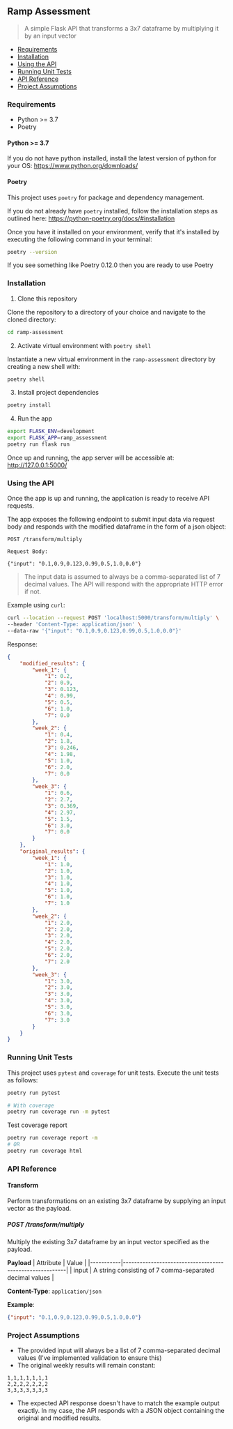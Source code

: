 ## Ramp Assessment

> A simple Flask API that transforms a 3x7 dataframe by multiplying it by an input vector

* [Requirements](#requirements)
* [Installation](#installation)
* [Using the API](#using-the-api)
* [Running Unit Tests](#running-unit-tests)
* [API Reference](#api-reference)
* [Project Assumptions](#project-assumptions)

### Requirements
* Python >= 3.7
* Poetry

#### Python >= 3.7
If you do not have python installed, install the latest version of python for your OS: https://www.python.org/downloads/

#### Poetry
This project uses `poetry` for package and dependency management.

If you do not already have `poetry` installed, follow the installation steps as outlined here: https://python-poetry.org/docs/#installation

Once you have it installed on your environment, verify that it's installed by executing the following command in your terminal:

```bash
poetry --version
```
If you see something like Poetry 0.12.0 then you are ready to use Poetry

### Installation

1. Clone this repository

Clone the repository to a directory of your choice and navigate to the cloned directory:

```bash
cd ramp-assessment
```

2. Activate virtual environment with `poetry shell`

Instantiate a new virtual environment in the `ramp-assessment` directory by creating a new shell with:

```bash
poetry shell
```

3. Install project dependencies

```bash
poetry install
```

4. Run the app

```bash
export FLASK_ENV=development
export FLASK_APP=ramp_assessment
poetry run flask run
```
Once up and running, the app server will be accessible at:
 http://127.0.0.1:5000/

### Using the API

Once the app is up and running, the application is ready to receive API requests. 

The app exposes the following endpoint to submit input data via request body and responds with the modified dataframe in the form of a json object:

```
POST /transform/multiply

Request Body:

{"input": "0.1,0.9,0.123,0.99,0.5,1.0,0.0"}
```
> The input data is assumed to always be a comma-separated list of 7 decimal values. The API will respond with the appropriate HTTP error if not.

Example using `curl`:
```bash
curl --location --request POST 'localhost:5000/transform/multiply' \
--header 'Content-Type: application/json' \
--data-raw '{"input": "0.1,0.9,0.123,0.99,0.5,1.0,0.0"}'
```

Response:

```json
{
    "modified_results": {
        "week_1": {
            "1": 0.2,
            "2": 0.9,
            "3": 0.123,
            "4": 0.99,
            "5": 0.5,
            "6": 1.0,
            "7": 0.0
        },
        "week_2": {
            "1": 0.4,
            "2": 1.8,
            "3": 0.246,
            "4": 1.98,
            "5": 1.0,
            "6": 2.0,
            "7": 0.0
        },
        "week_3": {
            "1": 0.6,
            "2": 2.7,
            "3": 0.369,
            "4": 2.97,
            "5": 1.5,
            "6": 3.0,
            "7": 0.0
        }
    },
    "original_results": {
        "week_1": {
            "1": 1.0,
            "2": 1.0,
            "3": 1.0,
            "4": 1.0,
            "5": 1.0,
            "6": 1.0,
            "7": 1.0
        },
        "week_2": {
            "1": 2.0,
            "2": 2.0,
            "3": 2.0,
            "4": 2.0,
            "5": 2.0,
            "6": 2.0,
            "7": 2.0
        },
        "week_3": {
            "1": 3.0,
            "2": 3.0,
            "3": 3.0,
            "4": 3.0,
            "5": 3.0,
            "6": 3.0,
            "7": 3.0
        }
    }
}
```

### Running Unit Tests

This project uses `pytest` and `coverage` for unit tests. Execute the unit tests as follows:

```bash
poetry run pytest

# With coverage
poetry run coverage run -m pytest
```

Test coverage report

```bash
poetry run coverage report -m
# OR
poetry run coverage html
```

### API Reference

#### Transform

Perform transformations on an existing 3x7 dataframe by supplying an input vector as the payload.

##### POST /transform/multiply
Multiply the existing 3x7 dataframe by an input vector specified as the payload.

**Payload**
| Attribute | Value                                                   |
|-----------|---------------------------------------------------------|
| input     | A string consisting of 7 comma-separated decimal values |

**Content-Type**: `application/json`

**Example**:
```json
{"input": "0.1,0.9,0.123,0.99,0.5,1.0,0.0"}
```

### Project Assumptions
* The provided input will always be a list of 7 comma-separated decimal values (I've implemented validation to ensure this)
* The original weekly results will remain constant:
```
1,1,1,1,1,1,1
2,2,2,2,2,2,2
3,3,3,3,3,3,3
``` 
* The expected API response doesn't have to match the example output exactly. 
In my case, the API responds with a JSON object containing the original and modified results.